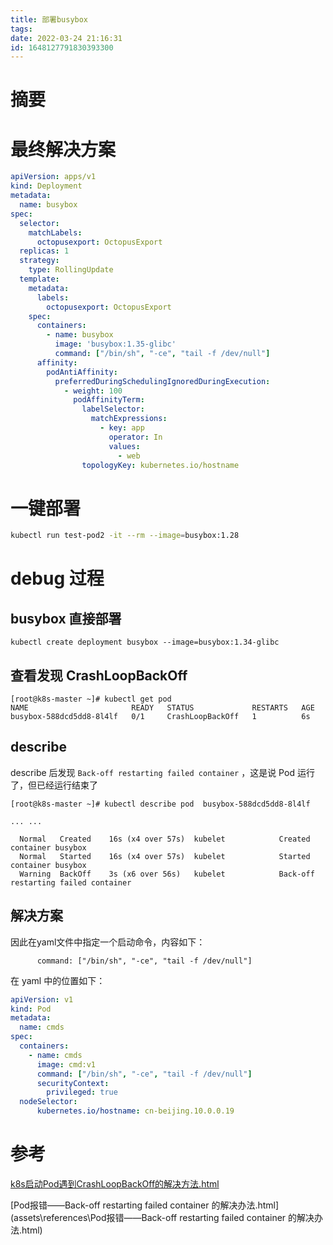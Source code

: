 ```yaml
---
title: 部署busybox
tags: 
date: 2022-03-24 21:16:31
id: 1648127791830393300
---
```

# 摘要



# 最终解决方案



```yaml
apiVersion: apps/v1
kind: Deployment
metadata:
  name: busybox
spec:
  selector:
    matchLabels:
      octopusexport: OctopusExport
  replicas: 1
  strategy:
    type: RollingUpdate
  template:
    metadata:
      labels:
        octopusexport: OctopusExport
    spec:
      containers:
        - name: busybox
          image: 'busybox:1.35-glibc'
          command: ["/bin/sh", "-ce", "tail -f /dev/null"]
      affinity:
        podAntiAffinity:
          preferredDuringSchedulingIgnoredDuringExecution:
            - weight: 100
              podAffinityTerm:
                labelSelector:
                  matchExpressions:
                    - key: app
                      operator: In
                      values:
                        - web
                topologyKey: kubernetes.io/hostname


```



# 一键部署

```sh
kubectl run test-pod2 -it --rm --image=busybox:1.28
```



# debug 过程

## busybox 直接部署

```
kubectl create deployment busybox --image=busybox:1.34-glibc
```

## 查看发现 CrashLoopBackOff

```
[root@k8s-master ~]# kubectl get pod
NAME                       READY   STATUS             RESTARTS   AGE
busybox-588dcd5dd8-8l4lf   0/1     CrashLoopBackOff   1          6s
```



## describe

describe 后发现 `Back-off restarting failed container` ，这是说 Pod 运行了，但已经运行结束了

```
[root@k8s-master ~]# kubectl describe pod  busybox-588dcd5dd8-8l4lf

... ...

  Normal   Created    16s (x4 over 57s)  kubelet            Created container busybox
  Normal   Started    16s (x4 over 57s)  kubelet            Started container busybox
  Warning  BackOff    3s (x6 over 56s)   kubelet            Back-off restarting failed container

```

## 解决方案

因此在yaml文件中指定一个启动命令，内容如下：

```
      command: ["/bin/sh", "-ce", "tail -f /dev/null"]
```

在 yaml 中的位置如下：

```yaml
apiVersion: v1
kind: Pod
metadata:
  name: cmds
spec:
  containers:
    - name: cmds
      image: cmd:v1
      command: ["/bin/sh", "-ce", "tail -f /dev/null"]
      securityContext:
        privileged: true
  nodeSelector:
      kubernetes.io/hostname: cn-beijing.10.0.0.19
```

# 参考

 [k8s启动Pod遇到CrashLoopBackOff的解决方法.html](assets\references\k8s启动Pod遇到CrashLoopBackOff的解决方法.html) 

 [Pod报错——Back-off restarting failed container 的解决办法.html](assets\references\Pod报错——Back-off restarting failed container 的解决办法.html) 








